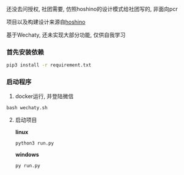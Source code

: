 还没去问授权, 社团需要, 仿照hoshino的设计模式给社团写的, 非面向pcr

项目以及构建设计来源自[hoshino](https://github.com/Ice-Cirno/HoshinoBot)

基于Wechaty, 还未实现大部分功能, 仅供自我学习

### 首先安装依赖
```bash
pip3 install -r requirement.txt
```

### 启动程序
1. docker运行, 并登陆微信
```shell
bash wechaty.sh
```

2. 启动项目

    **linux**
    ```shell
    python3 run.py
    ```
    **windows**
    ```shell
    py run.py
    ```
